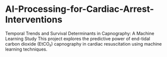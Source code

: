 # AI-Processing-for-Cardiac-Arrest-Interventions
Temporal Trends and Survival Determinants in Capnography: A Machine Learning Study This project explores the predictive power of end-tidal carbon dioxide (EtCO₂) capnography in cardiac resuscitation using machine learning techniques. 
